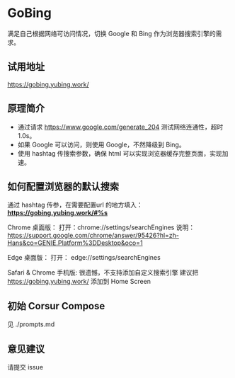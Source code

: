 # GoBing
满足自己根据网络可访问情况，切换 Google 和 Bing 作为浏览器搜索引擎的需求。

## 试用地址
https://gobing.yubing.work/

## 原理简介
* 通过请求 https://www.google.com/generate_204 测试网络连通性，超时 1.0s。
* 如果 Google 可以访问，则使用 Google，不然降级到 Bing。
* 使用 hashtag 传搜索参数，确保 html 可以实现浏览器缓存完整页面，实现加速。

## 如何配置浏览器的默认搜索

通过 hashtag 传参，在需要配置url 的地方填入：
**https://gobing.yubing.work/#%s**


Chrome 桌面版：
打开：chrome://settings/searchEngines
说明：https://support.google.com/chrome/answer/95426?hl=zh-Hans&co=GENIE.Platform%3DDesktop&oco=1

Edge 桌面版：
打开： edge://settings/searchEngines

Safari & Chrome 手机版:
很遗憾，不支持添加自定义搜索引擎
建议把 https://gobing.yubing.work/ 添加到 Home Screen

## 初始 Corsur Compose
 见 ./prompts.md

## 意见建议
请提交 issue
